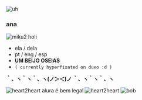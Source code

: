 ![uh](https://pix.crd.co/assets/images/gallery13/7fc5ed63.png?v=9e8e1f8a)

### **ana**
![miku2](https://yokai.crd.co/assets/images/gallery07/23473b23.gif?v=b4df531c) holi
- ela / dela
- pt / eng / esp
- **UM BEIJO OSEIAS**
- `( currently hyperfixated on duxo :d )`


**｀、ヽ｀ヽ｀、ヽ(ノ＞＜)ノ ｀、ヽ｀ヽ｀、ヽ**

![heart2heart](https://xyz.crd.co/assets/images/gallery06/5cb32440.gif?v=b8c10f81) alura é bem legal ![heart2heart](https://xyz.crd.co/assets/images/gallery06/5cb32440.gif?v=b8c10f81)
![bob](https://pix.crd.co/assets/images/gallery16/edc02f19_original.gif?v=9e8e1f8a)
